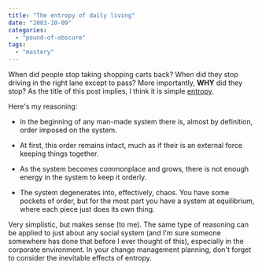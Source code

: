 ```yaml
---
title: "The entropy of daily living"
date: "2003-10-09"
categories: 
  - "pound-of-obscure"
tags: 
  - "mastery"
---
```


When did people stop taking shopping carts back? When did they stop driving in the right lane except to pass? More importantly, **WHY** did they stop? As the title of this post implies, I think it is simple [entropy](http://dictionary.reference.com/search?q=entropy).  
  
Here's my reasoning:  

- In the beginning of any man-made system there is, almost by definition, order imposed on the system.  
    
- At first, this order remains intact, much as if their is an external force keeping things together.  
    
- As the system becomes commonplace and grows, there is not enough energy in the system to keep it orderly.  
    
- The system degenerates into, effectively, chaos. You have some pockets of order, but for the most part you have a system at equilibrium, where each piece just does its own thing.  
    

Very simplistic, but makes sense (to me). The same type of reasoning can be applied to just about any social system (and I'm sure someone somewhere has done that before I ever thought of this), especially in the corporate environment. In your change management planning, don't forget to consider the inevitable effects of entropy.
